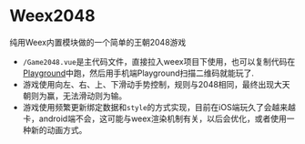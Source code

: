 # Weex2048

纯用Weex内置模块做的一个简单的王朝2048游戏

+ `/Game2048.vue`是主代码文件，直接拉入weex项目下使用，也可以复制代码在[Playground](http://dotwe.org/vue)中跑，然后用手机端Playground扫描二维码就能玩了.
+ 游戏使用向左、右、上、下滑动手势控制，规则与2048相同，最终出现大天朝则为赢，无法滑动则为输。
+ 游戏使用频繁更新绑定数据和`style`的方式实现，目前在iOS端玩久了会越来越卡，android端不会，这可能与weex渲染机制有关，以后会优化，或者使用一种新的动画方式。

